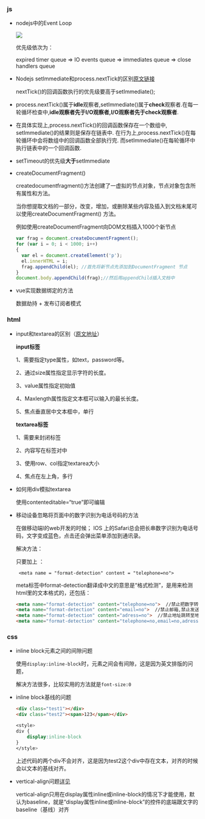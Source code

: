 ### js

- nodejs中的Event Loop
  
  ![](C:\Users\宋大帅\AppData\Roaming\marktext\images\2020-02-25-21-11-37-image.png)
  
  优先级依次为：
  
  expired timer queue  => IO events queue => immediates queue => close handlers queue

- Nodejs setImmediate和process.nextTick的区别[原文链接](https://zhuanlan.zhihu.com/p/33090541)
  
  nextTick()的回调函数执行的优先级要高于setImmediate();

- process.nextTick()属于**idle**观察者,setImmediate()属于**check**观察者.在每一轮循环检查中,**idle观察者先于I/O观察者,I/O观察者先于check观察者**.

- 在具体实现上,process.nextTick()的回调函数保存在一个数组中, 
  setImmediate()的结果则是保存在链表中. 
  在行为上,process.nextTick()在每轮循环中会将数组中的回调函数全部执行完. 
  而setImmediate()在每轮循环中执行链表中的一个回调函数.

- setTimeout的优先级**大于**setImmediate

- createDocumentFragment()
  
  createdocumentfragment()方法创建了一虚拟的节点对象，节点对象包含所有属性和方法。
  
  当你想提取文档的一部分，改变，增加，或删除某些内容及插入到文档末尾可以使用createDocumentFragment() 方法。
  
  例如使用createDocumentFragment向DOM文档插入1000个新节点
  
  ```js
  var frag = document.createDocumentFragment();
  for (var i = 0; i < 1000; i++)
  {
    var el = document.createElement('p');
    el.innerHTML = i; 
    frag.appendChild(el); //首先将新节点先添加到DocumentFragment 节点
  }
  document.body.appendChild(frag);//然后用appendChild插入文档中
  ```

- vue实现数据绑定的方法
  
  数据劫持 + 发布订阅者模式

### html

- input和textarea的区别（[原文地址](https://www.jianshu.com/p/a72bb81703b7)）
  
  **input标签**
  
  1、需要指定type属性，如text，password等。
  
  2、通过size属性指定显示字符的长度。
  
  3、value属性指定初始值
  
  4、Maxlength属性指定文本框可以输入的最长长度。
  
  5、焦点垂直居中文本框中，单行
  
  **textarea标签**
  
  1、需要</textarea>来封闭标签
  
  2、内容写在标签对中
  
  3、使用row、col指定textarea大小  
  
  4、焦点在左上角，多行

- 如何用div模拟textarea
  
  使用contenteditable=“true”即可编辑

- 移动设备忽略将页面中的数字识别为电话号码的方法
  
  在做移动端l的web开发的时候； IOS 上的Safari总会把长串数字识别为电话号码，文字变成蓝色，点击还会弹出菜单添加到通讯录。
  
  解决方法：
  
  只要加上 ：
  
  ` <meta name = "format-detection" content = "telephone=no">  `
  
  meta标签中format-detection翻译成中文的意思是“格式检测”，是用来检测html里的文本格式的，还包括：
  
  ```html
  <meta name="format-detection" content="telephone=no">  //禁止把数字转化为拨号链接
  <meta name="format-detection" content="email=no">  //禁止邮箱,禁止发送邮件
  <meta name="format-detection" content="adress=no">  //禁止地址跳转至地图
  <meta name="format-detection" content="telephone=no,email=no,adress=no">  //合并写法
  ```

### css

- inline block元素之间的间隙问题
  
  使用`display:inline-block`时，元素之间会有间隙，这是因为英文排版的问题，
  
  解决方法很多，比较实用的方法就是`font-size:0`

- inline block基线的问题
  
  ```html
  <div class="test1"></div>
  <div class="test2"><span>123</span></div>
  ```
  
  ```css
  <style>
  div {
      display:inline-block
  }
  </style>
  ```
  
  上述代码的两个div不会对齐，这是因为test2这个div中存在文本，对齐的时候会以文本的基线对齐。

- vertical-align问题[详见](https://www.cnblogs.com/starof/p/4512284.html)
  
  vertical-align只用在display属性inline或inline-block的情况下才能使用，默认为baseline，就是“display属性inline或inline-block”的控件的底端跟文字的baseline（基线）对齐


